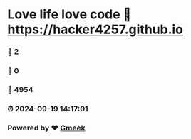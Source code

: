 # Love life love code :link: https://hacker4257.github.io 
### :page_facing_up: [2](https://hacker4257.github.io/tag.html) 
### :speech_balloon: 0 
### :hibiscus: 4954 
### :alarm_clock: 2024-09-19 14:17:01 
### Powered by :heart: [Gmeek](https://github.com/Meekdai/Gmeek)
